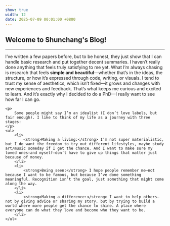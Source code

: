 ```yaml
---
show: true
width: 12
date: 2025-07-09 00:01:00 +0800
---
```


<div class="p-4">
    <h2>Welcome to Shunchang's Blog!</h2>
    <hr />
    <p>
        I’ve written a few papers before, but to be honest, they just show that I can handle basic research and put together decent summaries. I haven’t really done anything that feels truly satisfying to me yet. What I’m always chasing is research that feels <strong>simple and beautiful</strong>—whether that’s in the ideas, the structure, or how it’s expressed through code, writing, or visuals. I tend to trust my sense of aesthetics, which isn’t fixed—it grows and changes with new experiences and feedback. That’s what keeps me curious and excited to learn. And it’s exactly why I decided to do a PhD—I really want to see how far I can go.
    </p>

    <p>
        Some people might say I’m an idealist (I don’t love labels, but fair enough). I like to think of my life as a journey with three stages:
    </p>
    <ul>
        <li>
            <strong>Making a living:</strong> I’m not super materialistic, but I do want the freedom to try out different lifestyles, maybe study art/music someday if I get the chance. And I want to make sure my loved ones—and myself—don’t have to give up things that matter just because of money.
        </li>
        <li>
            <strong>Being seen:</strong> I hope people remember me—not because I want to be famous, but because I’ve done something meaningful. Recognition isn’t the goal, just something that might come along the way.
        </li>
        <li>
            <strong>Making a difference:</strong> I want to help others—not by giving advice or sharing my story, but by trying to build a world where more people get the chance to shine. A place where everyone can do what they love and become who they want to be.
        </li>
    </ul>
</div>
